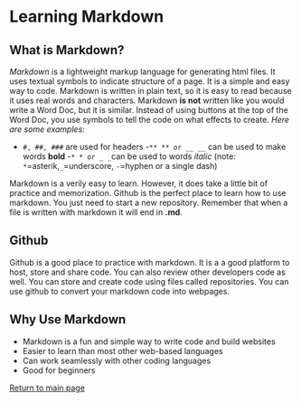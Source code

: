 # Learning Markdown

## What is Markdown?
*Markdown* is a lightweight markup language for generating html files. It uses textual symbols to indicate structure of a page. It is a simple and easy way to code. Markdown is written in plain text, so it is easy to read because it uses real words and characters. Markdown **is not** written like you would write a Word Doc, but it is similar. Instead of using buttons at the top of the Word Doc, you use symbols to tell the code on what effects to create.
*Here are some examples:*
- `#, ##, ###` are used for headers
-`** ** or __ __` can be used to make words **bold**
-`* * or _ _`can be used to words *italic*
(note: `*`=asterik,`_`=underscore, `-`=hyphen or a single dash)

Markdown is a verily easy to learn. However, it does take a little bit of practice and memorization. Github is the perfect place to learn how to use markdown. You just need to start a new repository. Remember that when a file is written with markdown it will end in **.md**.

## Github 
Github is a good place to practice with markdown. It is a a good platform to host, store and share code. You can also review other developers code as well. You can store and create code using files called repositories. You can use github to convert your markdown code into webpages. 

## Why Use Markdown
- Markdown is a fun and simple way to write code and build websites
- Easier to learn than most other web-based languages
- Can work seamlessly with other coding languages
- Good for beginners


[Return to main page](/README.md)
